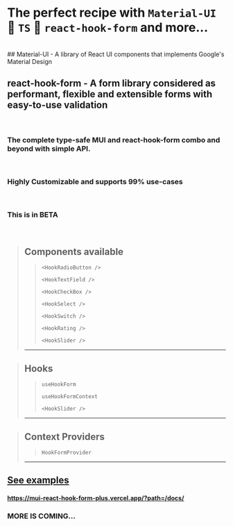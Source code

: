 # The perfect recipe with `Material-UI` 💙 `TS` 💙 `react-hook-form` and more... 
<br/>
## Material-UI - A library of React UI components that implements Google's Material Design
<br/>

## react-hook-form - A form library considered as performant, flexible and extensible forms with easy-to-use validation
<br/>

### The complete type-safe MUI and react-hook-form combo and beyond with simple API.
<br/>

### Highly Customizable and supports 99% use-cases
<br/>

### This is in **BETA** 
<br/>

>## Components available 
>
>> ```<HookRadioButton />```
>>
>> ```<HookTextField />```
>>
>> ```<HookCheckBox />```
>>
>> ```<HookSelect />```
>>
>> ```<HookSwitch />```
>>
>> ```<HookRating />```
>>
>> ```<HookSlider />```
>------


>## Hooks 
>
>> ```useHookForm```
>>
>> ```useHookFormContext```
>>
>> ```<HookSlider />```
>------
>

>## Context Providers
>
>> ```HookFormProvider```
>------
>


## [See examples](https://mui-react-hook-form-plus.vercel.app/?path=/docs/)

#### https://mui-react-hook-form-plus.vercel.app/?path=/docs/

### MORE IS COMING...
